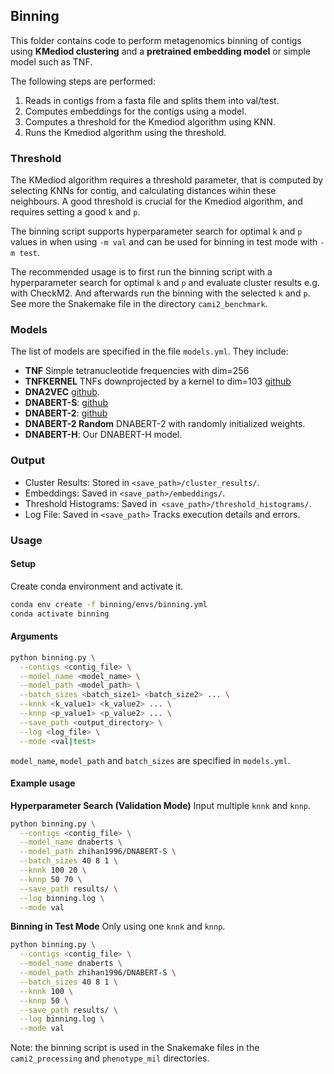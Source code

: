 ## Binning 

This folder contains code to perform metagenomics binning of contigs using **KMediod clustering** and a **pretrained embedding model** or simple model such as TNF. 

The following steps are performed: 

1. Reads in contigs from a fasta file and splits them into val/test.
2. Computes embeddings for the contigs using a model.
3. Computes a threshold for the Kmediod algorithm using KNN.
4. Runs the Kmediod algorithm using the threshold.
 

### Threshold

The KMediod algorithm requires a threshold parameter, that is computed by selecting KNNs for contig, and calculating distances wihin these neighbours. A good threshold is crucial for the Kmediod algorithm, and requires setting a good `k` and  `p`.

The binning script supports hyperparameter search for optimal `k` and `p` values in when using `-m val` and can be used for binning in test mode with `-m test`.

The recommended usage is to first run the binning script with a hyperparameter search for optimal `k` and `p` and evaluate cluster results e.g. with CheckM2. And afterwards run the binning with the selected `k` and `p`. See more the Snakemake file in the directory `cami2_benchmark`.


### Models

The list of models are specified in the file `models.yml`. They include:

* **TNF** Simple tetranucleotide frequencies with dim=256
* **TNFKERNEL** TNFs downprojected by a kernel to dim=103 [github](https://github.com/RasmussenLab/vamb/blob/master/src/create_kernel.py)
* **DNA2VEC** [github](https://github.com/pnpnpn/dna2vec).
* **DNABERT-S**: [github](https://github.com/MAGICS-LAB/DNABERT_S)
* **DNABERT-2**: [github](https://github.com/MAGICS-LAB/DNABERT_2)
* **DNABERT-2 Random** DNABERT-2 with randomly initialized weights. 
* **DNABERT-H**: Our DNABERT-H model.


### Output

* Cluster Results: Stored in ``<save_path>/cluster_results/``.
* Embeddings: Saved in ``<save_path>/embeddings/``.
* Threshold Histograms: Saved in`` <save_path>/threshold_histograms/``.
* Log File: Saved in ``<save_path>`` Tracks execution details and errors.


### Usage

#### Setup

Create conda environment and activate it.
```bash
conda env create -f binning/envs/binning.yml
conda activate binning
```


#### Arguments


```bash
python binning.py \
  --contigs <contig_file> \
  --model_name <model_name> \
  --model_path <model_path> \
  --batch_sizes <batch_size1> <batch_size2> ... \
  --knnk <k_value1> <k_value2> ... \
  --knnp <p_value1> <p_value2> ... \
  --save_path <output_directory> \
  --log <log_file> \
  --mode <val|test>
```

`model_name`, `model_path` and `batch_sizes` are specified in ``models.yml``.

#### Example usage

**Hyperparameter Search (Validation Mode)**
Input multiple `knnk` and `knnp`.
```bash
python binning.py \
  --contigs <contig_file> \
  --model_name dnaberts \
  --model_path zhihan1996/DNABERT-S \
  --batch_sizes 40 8 1 \
  --knnk 100 20 \
  --knnp 50 70 \
  --save_path results/ \
  --log binning.log \
  --mode val
```

**Binning in Test Mode**
Only using one `knnk` and `knnp`.
```bash
python binning.py \
  --contigs <contig_file> \
  --model_name dnaberts \
  --model_path zhihan1996/DNABERT-S \
  --batch_sizes 40 8 1 \
  --knnk 100 \
  --knnp 50 \
  --save_path results/ \
  --log binning.log \
  --mode val
```



Note: the binning script is used in the Snakemake files in the `cami2_processing` and `phenotype_mil` directories.